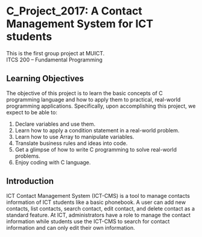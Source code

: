 # C_Project_2017: A Contact Management System for ICT students
This is the first group project at MUICT.  
ITCS	200	– Fundamental	Programming

## Learning Objectives
The objective of this project is to learn the basic concepts of C programming language and how to apply them to practical, real-world
programming applications. Specifically, upon accomplishing this project, we expect to be able to:
1. Declare variables and use them.
2. Learn how to apply a condition statement in a real-world problem.
3. Learn how to use Array to manipulate variables.
4. Translate business rules and ideas into code.
5. Get a glimpse of how to write C programming to solve real-world problems.
6. Enjoy coding with C language.

## Introduction
ICT Contact Management System (ICT-CMS) is a tool to manage contacts
information of ICT students like a basic phonebook. A user can add new contacts,
list contacts, search contact, edit contact, and delete contact as a standard feature. At
ICT, administrators have a role to manage the contact information while students
use the ICT-CMS to search for contact information and can only edit their own
information.
